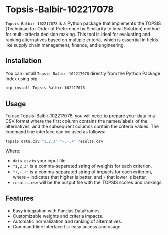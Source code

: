 # Topsis-Balbir-102217078

`Topsis-Balbir-102217078` is a Python package that implements the TOPSIS (Technique for Order of Preference by Similarity to Ideal Solution) method for multi-criteria decision making. This tool is ideal for evaluating and ranking alternatives based on multiple criteria, which is essential in fields like supply chain management, finance, and engineering.

## Installation

You can install `Topsis-Balbir-102217078` directly from the Python Package Index using pip:

```bash
pip install Topsis-Balbir-102217078
```

## Usage

To use Topsis-Balbir-102217078, you will need to prepare your data in a CSV format where the first column contains the names/labels of the alternatives, and the subsequent columns contain the criteria values. The command line interface can be used as follows:

```bash
topsis data.csv "1,2,3" "+,-,+" results.csv
```

Where:
- `data.csv` is your input file.
- `"1,2,3"` is a comma-separated string of weights for each criterion.
- `"+,-,+"` is a comma-separated string of impacts for each criterion, where `+` indicates that higher is better, and `-` that lower is better.
- `results.csv` will be the output file with the TOPSIS scores and rankings.

## Features

- Easy integration with Pandas DataFrames.
- Customizable weights and criteria impacts.
- Automatic normalization and ranking of alternatives.
- Command line interface for easy access and usage.
